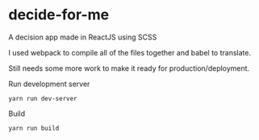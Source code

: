 # decide-for-me

A decision app made in ReactJS using SCSS

I used webpack to compile all of the files together and babel to translate.

Still needs some more work to make it ready for production/deployment.

Run development server
```
yarn run dev-server
```

Build
```
yarn run build
```
